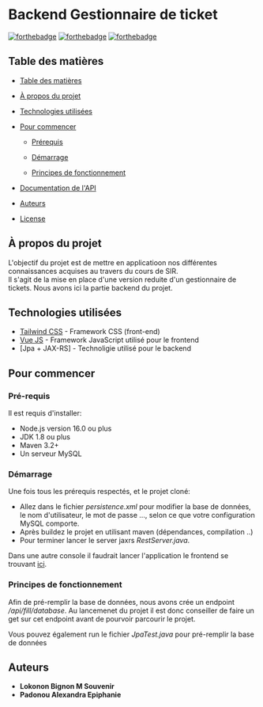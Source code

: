 # Backend Gestionnaire de ticket

[![forthebadge](http://forthebadge.com/images/badges/built-with-love.svg)](http://forthebadge.com) [![forthebadge](https://forthebadge.com/images/badges/made-with-java.svg)](https://forthebadge.com) [![forthebadge](https://forthebadge.com/images/badges/made-with-javascript.svg)](https://forthebadge.com)

<!-- Table des matières -->
## Table des matières

- [Table des matières](#table-des-matières)

- [À propos du projet](#à-propos-du-projet)

- [Technologies utilisées](#technologies-utilisées)

- [Pour commencer](#pour-commencer)

  - [Prérequis](#pré-requis)

  - [Démarrage](#démarrage)

  - [Principes de fonctionnement](#principes-de-fonctionnement)
  
- [Documentation de l'API](https://documenter.getpostman.com/view/25189655/2s93eVYEd5)

- [Auteurs](#auteurs)

- [License](#license)

## À propos du projet

L'objectif du projet est de mettre en applicatioon nos différentes connaissances acquises au travers du cours de SIR.  
Il s'agit de la mise en place d'une version reduite d'un gestionnaire de tickets. Nous avons ici la partie backend du projet.

## Technologies utilisées

* [Tailwind CSS](https://tailwindcss.com/) - Framework CSS (front-end)
* [Vue JS](https://vuejs.org/) - Framework JavaScript utilisé pour le frontend
* [Jpa + JAX-RS] - Technoligie utilisé pour le backend


## Pour commencer

### Pré-requis

Il est requis d'installer:

- Node.js version 16.0 ou plus
- JDK 1.8 ou plus
-  Maven 3.2+ 
- Un serveur MySQL

### Démarrage

Une fois tous les prérequis respectés, et le projet cloné:

- Allez dans le fichier *persistence.xml* pour modifier la base de données,  le nom d'utilisateur, le mot de passe ..., selon ce que votre configuration MySQL comporte.
- Après buildez le projet en utilisant maven (dépendances, compilation ..)
- Pour terminer lancer le server jaxrs *RestServer.java*.

Dans une autre console il faudrait lancer l'application le frontend se trouvant [ici](https://github.com/alexandrapadonou/frontEndSIR).

### Principes de fonctionnement

Afin de pré-remplir la base de données, nous avons crée un endpoint */api/fill/database*. Au lancemenet du projet il est donc conseiller de faire un get sur cet endpoint avant de pourvoir parcourir le projet.

Vous pouvez également run le fichier *JpaTest.java* pour pré-remplir la base de données


## Auteurs
* **Lokonon Bignon M Souvenir** 
* **Padonou Alexandra Epiphanie** 


